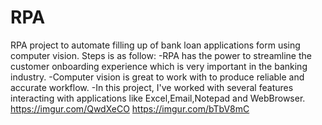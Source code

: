 # RPA
RPA project to automate filling up of bank loan applications form using computer vision. Steps is as follow:
-RPA has the power to streamline the customer onboarding experience which is very important in the banking industry.
-Computer vision is great to work with to produce reliable and accurate workflow.
-In this project, I've worked with several features interacting with applications like Excel,Email,Notepad and WebBrowser. 
https://imgur.com/QwdXeCO
https://imgur.com/bTbV8mC
